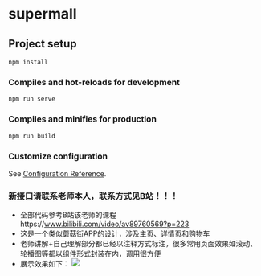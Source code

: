 # supermall

## Project setup
```
npm install
```

### Compiles and hot-reloads for development
```
npm run serve
```

### Compiles and minifies for production
```
npm run build
```

### Customize configuration
See [Configuration Reference](https://cli.vuejs.org/config/).

### 新接口请联系老师本人，联系方式见B站！！！

* 全部代码参考B站该老师的课程https://www.bilibili.com/video/av89760569?p=223 
* 这是一个类似蘑菇街APP的设计，涉及主页、详情页和购物车
* 老师讲解+自己理解部分都已经以注释方式标注，很多常用页面效果如滚动、轮播图等都以组件形式封装在内，调用很方便
* 展示效果如下：
![](https://github.com/woshigde/supermall/src/assets/img/view.JPG)

